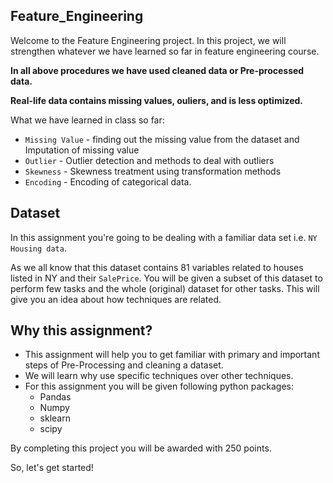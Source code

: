 ## Feature_Engineering
Welcome to the Feature Engineering project. In this project, we will strengthen whatever we have learned so far in feature engineering course. 

**In all above procedures we have used cleaned data or Pre-processed data.**

**Real-life data contains missing values, ouliers, and is less optimized.**

What we have learned in class so far:
* `Missing Value` - finding out the missing value from the dataset and Imputation of missing value
* `Outlier` - Outlier detection and methods to deal with outliers
* `Skewness` - Skewness treatment using transformation methods
* `Encoding` - Encoding of categorical data.

## Dataset
In this assignment you're going to be dealing with a familiar data set i.e. `NY Housing data`.

As we all know that this dataset contains 81 variables related to houses listed in NY and their `SalePrice`. 
You will be given a subset of this dataset to perform few tasks and the whole (original) dataset for other tasks.
This will give you an idea about how techniques are related.

## Why this assignment?

* This assignment will help you to get familiar with primary and important steps of Pre-Processing and cleaning a dataset.
* We will learn why use specific techniques over other techniques.
* For this assignment you will be given following python packages:
    - Pandas
    - Numpy
    - sklearn
    - scipy
  
By completing this project you will be awarded with 250 points.

So, let's get started!
























